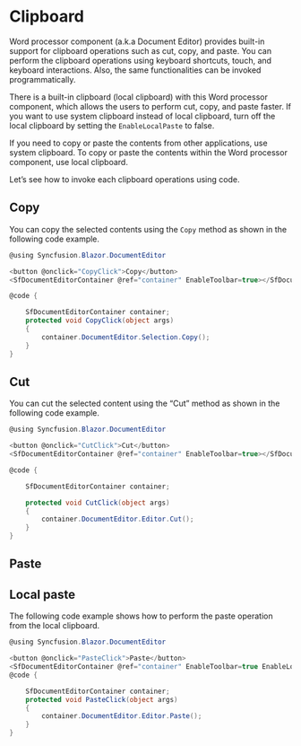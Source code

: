 # Clipboard

Word processor component (a.k.a Document Editor) provides built-in support for clipboard operations such as cut, copy, and paste. You can perform the clipboard operations using keyboard shortcuts, touch, and keyboard interactions. Also, the same functionalities can be invoked programmatically.

There is a built-in clipboard (local clipboard) with this Word processor component, which allows the users to perform cut, copy, and paste faster. If you want to use system clipboard instead of local clipboard, turn off the local clipboard by setting the `EnableLocalPaste` to false.

If you need to copy or paste the contents from other applications, use system clipboard. To copy or paste the contents within the Word processor component, use local clipboard.

Let’s see how to invoke each clipboard operations using code.

## Copy

You can copy the selected contents using the `Copy` method as shown in the following code example.

```csharp
@using Syncfusion.Blazor.DocumentEditor

<button @onclick="CopyClick">Copy</button>
<SfDocumentEditorContainer @ref="container" EnableToolbar=true></SfDocumentEditorContainer>

@code {

    SfDocumentEditorContainer container;
    protected void CopyClick(object args)
    {
        container.DocumentEditor.Selection.Copy();
    }
}
```

## Cut

You can cut the selected content using the “Cut” method as shown in the following code example.

```csharp
@using Syncfusion.Blazor.DocumentEditor

<button @onclick="CutClick">Cut</button>
<SfDocumentEditorContainer @ref="container" EnableToolbar=true></SfDocumentEditorContainer>

@code {

    SfDocumentEditorContainer container;

    protected void CutClick(object args)
    {
        container.DocumentEditor.Editor.Cut();
    }
}

```

## Paste

## Local paste

The following code example shows how to perform the paste operation from the local clipboard.

```csharp
@using Syncfusion.Blazor.DocumentEditor

<button @onclick="PasteClick">Paste</button>
<SfDocumentEditorContainer @ref="container" EnableToolbar=true EnableLocalPaste=true></SfDocumentEditorContainer>
@code {

    SfDocumentEditorContainer container;
    protected void PasteClick(object args)
    {
        container.DocumentEditor.Editor.Paste();
    }
}

```